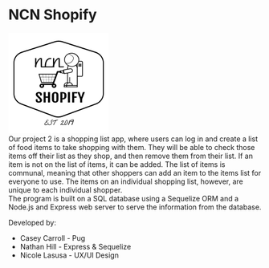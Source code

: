 # NCN Shopify

<img src="./public/assets/images/logo7.png"><br>
Our project 2 is a shopping list app, where users can log in and create a list of food items to take shopping with them. They will be able to check those items off their list as they shop, and then remove them from their list. If an item is not on the list of items, it can be added. The list of items is communal, meaning that other shoppers can add an item to the items list for everyone to use. The items on an individual shopping list, however, are unique to each individual shopper. 
<br>
The program is built on a SQL database using a Sequelize ORM and a Node.js and Express web server to serve the information from the database. 

Developed by:
<ul>
<li>Casey Carroll - Pug
<li>Nathan Hill - Express & Sequelize
<li>Nicole Lasusa - UX/UI Design
</ul>
<p>
